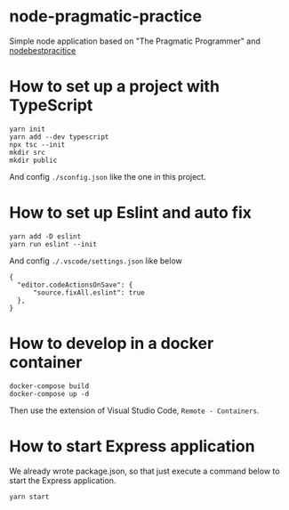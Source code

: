 # node-pragmatic-practice
Simple node application based on "The Pragmatic Programmer" and [nodebestpracitice](https://github.com/goldbergyoni/nodebestpractices)

# How to set up a project with TypeScript

```
yarn init
yarn add --dev typescript
npx tsc --init
mkdir src
mkdir public
```

And config `./sconfig.json` like the one in this project.

# How to set up Eslint and auto fix

```
yarn add -D eslint
yarn run eslint --init
```

And config `./.vscode/settings.json` like below

```
{
  "editor.codeActionsOnSave": {
      "source.fixAll.eslint": true
  },
}
```

# How to develop in a docker container

```
docker-compose build
docker-compose up -d
```

Then use the extension of Visual Studio Code, `Remote - Containers`.

# How to start Express application

We already wrote package.json, so that just execute a command below to start the Express application.  

```
yarn start
```

